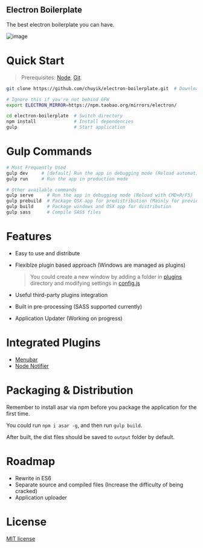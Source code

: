 Electron Boilerplate
---
The best electron boilerplate you can have.

![image](https://cloud.githubusercontent.com/assets/6262943/12143690/b3735886-b4bd-11e5-9b7b-7a76bfd877fa.png)


# Quick Start
> Prerequisites: [Node](https://nodejs.org/), [Git](https://git-scm.com/).

```bash
git clone https://github.com/chuyik/electron-boilerplate.git  # Download this project

# Ignore this if you're not behind GFW
export ELECTRON_MIRROR=https://npm.taobao.org/mirrors/electron/

cd electron-boilerplate  # Switch directory
npm install              # Install dependencies
gulp                     # Start application
```

# Gulp Commands
```bash
# Most Frequently Used
gulp dev     # [default] Run the app in debugging mode (Reload automatically)
gulp run     # Run the app in production mode

# Other available commands
gulp serve     # Run the app in debugging mode (Reload with CMD+R/F5)
gulp prebuild  # Package OSX app for predistribution (Mainly for preview)
gulp build     # Package windows and OSX app for distribution
gulp sass      # Compile SASS files
```

# Features
- Easy to use and distribute
- Flexiblze plugin based approach (Windows are managed as plugins)
  > You could create a new window by adding a folder in [plugins](./plugins) directory
  > and modifying settings in [config.js](./app/config.js)
  
- Useful third-party plugins integration
- Built in pre-processing (SASS supported currently)
- Application Updater (Working on progress)

# Integrated Plugins
- [Menubar](https://github.com/maxogden/menubar)
- [Node Notifier](https://github.com/mikaelbr/node-notifier)

# Packaging & Distribution
Remember to install asar via npm before you package the application for the first time.

You could run `npm i asar -g`, and then run `gulp build`.

After built, the dist files should be saved to `output` folder by default.

# Roadmap
- Rewrite in ES6
- Separate source and compiled files (Increase the difficulty of being cracked)
- Application uploader

# License
[MIT license](http://opensource.org/licenses/MIT)
